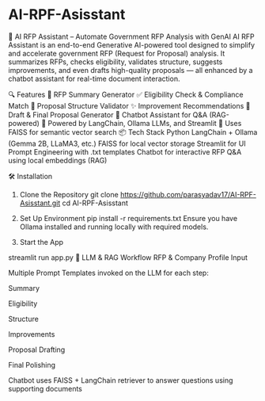 # AI-RPF-Asisstant
🤖 AI RFP Assistant – Automate Government RFP Analysis with GenAI
AI RFP Assistant is an end-to-end Generative AI-powered tool designed to simplify and accelerate government RFP (Request for Proposal) analysis. It summarizes RFPs, checks eligibility, validates structure, suggests improvements, and even drafts high-quality proposals — all enhanced by a chatbot assistant for real-time document interaction.

🔍 Features
📄 RFP Summary Generator
✅ Eligibility Check & Compliance Match
🧩 Proposal Structure Validator
✨ Improvement Recommendations
📝 Draft & Final Proposal Generator
💬 Chatbot Assistant for Q&A (RAG-powered)
🧠 Powered by LangChain, Ollama LLMs, and Streamlit
💾 Uses FAISS for semantic vector search
📦 Tech Stack
Python
LangChain + Ollama (Gemma 2B, LLaMA3, etc.)
FAISS for local vector storage
Streamlit for UI
Prompt Engineering with .txt templates
Chatbot for interactive RFP Q&A using local embeddings (RAG)


🛠️ Installation
1. Clone the Repository
git clone https://github.com/parasyadav17/AI-RPF-Asisstant.git
cd AI-RPF-Asisstant
2. Set Up Environment
pip install -r requirements.txt
Ensure you have Ollama installed and running locally with required models.

3. Start the App

streamlit run app.py
🧠 LLM & RAG Workflow
RFP & Company Profile Input

Multiple Prompt Templates invoked on the LLM for each step:

Summary

Eligibility

Structure

Improvements

Proposal Drafting

Final Polishing

Chatbot uses FAISS + LangChain retriever to answer questions using supporting documents
